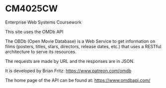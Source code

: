 # CM4025CW
Enterprise Web Systems Coursework

This site uses the OMDb API

The OBDb (Open Movie Database) is a Web Service to get information on films (posters, titles, stars, directors, release dates, etc.) that uses a RESTful architecture to serve its resources.

The requests are made by URL and the responses are in JSON.

It is developed by Brian Fritz: https://www.patreon.com/omdb

The home page of the API can be found at: https://www.omdbapi.com/

